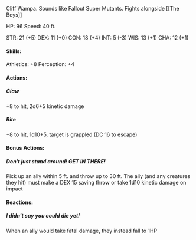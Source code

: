 Cliff Wampa. Sounds like Fallout Super Mutants. Fights alongside [[The Boys]]

HP: 96
Speed: 40 ft.

STR: 21 (+5)
DEX: 11 (+0)
CON: 18 (+4)
INT: 5 (-3)
WIS: 13 (+1)
CHA: 12 (+1)

#### Skills:
Athletics: +8
Perception: +4

#### Actions:
##### Claw
+8 to hit, 2d6+5 kinetic damage
##### Bite
+8 to hit, 1d10+5, target is grappled (DC 16 to escape)
#### Bonus Actions:
##### Don't just stand around! GET IN THERE!
Pick up an ally within 5 ft. and throw up to 30 ft. The ally (and any creatures they hit) must make a DEX 15 saving throw or take 1d10 kinetic damage on impact
#### Reactions:
##### I didn't say you could die yet!
When an ally would take fatal damage, they instead fall to 1HP
